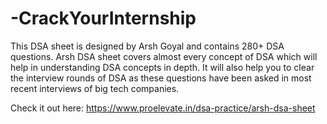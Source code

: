 # -CrackYourInternship
This DSA sheet is designed by Arsh Goyal and contains 280+ DSA questions. Arsh DSA sheet covers almost every concept of DSA which will help in understanding DSA concepts in depth. It will also help you to clear the interview rounds of DSA as these questions have been asked in most recent interviews of big tech companies.

Check it out here: https://www.proelevate.in/dsa-practice/arsh-dsa-sheet
